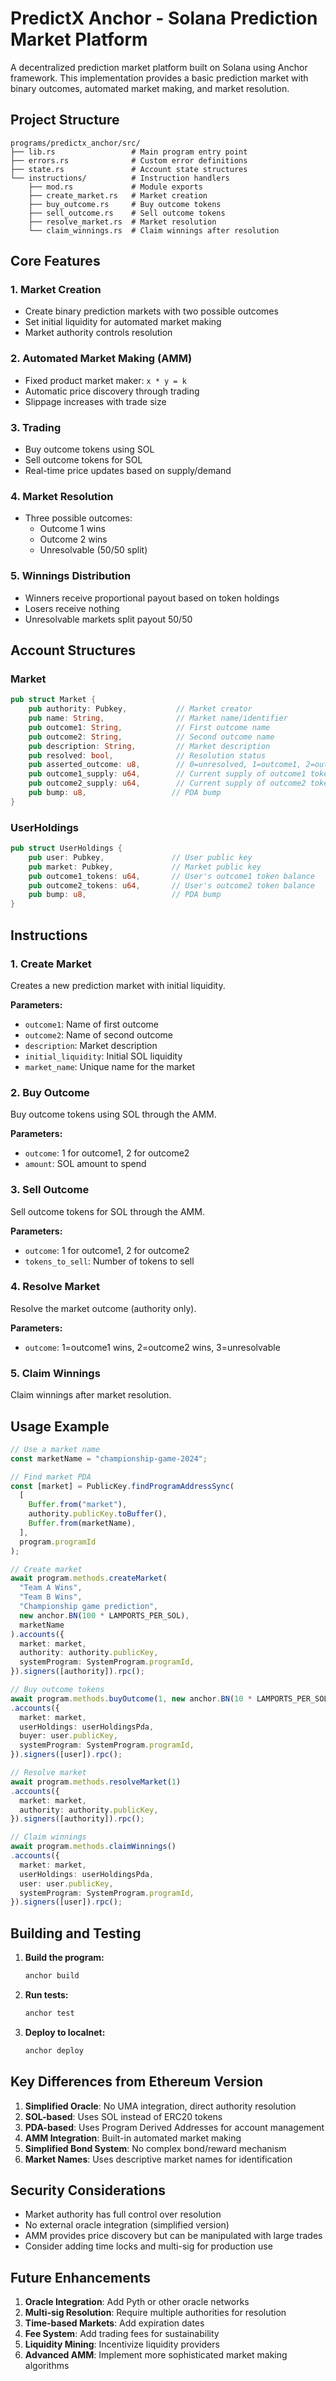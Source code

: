 # PredictX Anchor - Solana Prediction Market Platform

A decentralized prediction market platform built on Solana using Anchor framework. This implementation provides a basic prediction market with binary outcomes, automated market making, and market resolution.

## Project Structure

```
programs/predictx_anchor/src/
├── lib.rs                 # Main program entry point
├── errors.rs              # Custom error definitions
├── state.rs               # Account state structures
└── instructions/          # Instruction handlers
    ├── mod.rs             # Module exports
    ├── create_market.rs   # Market creation
    ├── buy_outcome.rs     # Buy outcome tokens
    ├── sell_outcome.rs    # Sell outcome tokens
    ├── resolve_market.rs  # Market resolution
    └── claim_winnings.rs  # Claim winnings after resolution
```

## Core Features

### 1. Market Creation
- Create binary prediction markets with two possible outcomes
- Set initial liquidity for automated market making
- Market authority controls resolution

### 2. Automated Market Making (AMM)
- Fixed product market maker: `x * y = k`
- Automatic price discovery through trading
- Slippage increases with trade size

### 3. Trading
- Buy outcome tokens using SOL
- Sell outcome tokens for SOL
- Real-time price updates based on supply/demand

### 4. Market Resolution
- Three possible outcomes:
  - Outcome 1 wins
  - Outcome 2 wins
  - Unresolvable (50/50 split)

### 5. Winnings Distribution
- Winners receive proportional payout based on token holdings
- Losers receive nothing
- Unresolvable markets split payout 50/50

## Account Structures

### Market
```rust
pub struct Market {
    pub authority: Pubkey,           // Market creator
    pub name: String,                // Market name/identifier
    pub outcome1: String,            // First outcome name
    pub outcome2: String,            // Second outcome name
    pub description: String,         // Market description
    pub resolved: bool,              // Resolution status
    pub asserted_outcome: u8,        // 0=unresolved, 1=outcome1, 2=outcome2, 3=unresolvable
    pub outcome1_supply: u64,        // Current supply of outcome1 tokens
    pub outcome2_supply: u64,        // Current supply of outcome2 tokens
    pub bump: u8,                   // PDA bump
}
```

### UserHoldings
```rust
pub struct UserHoldings {
    pub user: Pubkey,               // User public key
    pub market: Pubkey,             // Market public key
    pub outcome1_tokens: u64,       // User's outcome1 token balance
    pub outcome2_tokens: u64,       // User's outcome2 token balance
    pub bump: u8,                   // PDA bump
}
```

## Instructions

### 1. Create Market
Creates a new prediction market with initial liquidity.

**Parameters:**
- `outcome1`: Name of first outcome
- `outcome2`: Name of second outcome  
- `description`: Market description
- `initial_liquidity`: Initial SOL liquidity
- `market_name`: Unique name for the market

### 2. Buy Outcome
Buy outcome tokens using SOL through the AMM.

**Parameters:**
- `outcome`: 1 for outcome1, 2 for outcome2
- `amount`: SOL amount to spend

### 3. Sell Outcome
Sell outcome tokens for SOL through the AMM.

**Parameters:**
- `outcome`: 1 for outcome1, 2 for outcome2
- `tokens_to_sell`: Number of tokens to sell

### 4. Resolve Market
Resolve the market outcome (authority only).

**Parameters:**
- `outcome`: 1=outcome1 wins, 2=outcome2 wins, 3=unresolvable

### 5. Claim Winnings
Claim winnings after market resolution.

## Usage Example

```typescript
// Use a market name
const marketName = "championship-game-2024";

// Find market PDA
const [market] = PublicKey.findProgramAddressSync(
  [
    Buffer.from("market"),
    authority.publicKey.toBuffer(),
    Buffer.from(marketName),
  ],
  program.programId
);

// Create market
await program.methods.createMarket(
  "Team A Wins",
  "Team B Wins", 
  "Championship game prediction",
  new anchor.BN(100 * LAMPORTS_PER_SOL),
  marketName
).accounts({
  market: market,
  authority: authority.publicKey,
  systemProgram: SystemProgram.programId,
}).signers([authority]).rpc();

// Buy outcome tokens
await program.methods.buyOutcome(1, new anchor.BN(10 * LAMPORTS_PER_SOL))
.accounts({
  market: market,
  userHoldings: userHoldingsPda,
  buyer: user.publicKey,
  systemProgram: SystemProgram.programId,
}).signers([user]).rpc();

// Resolve market
await program.methods.resolveMarket(1)
.accounts({
  market: market,
  authority: authority.publicKey,
}).signers([authority]).rpc();

// Claim winnings
await program.methods.claimWinnings()
.accounts({
  market: market,
  userHoldings: userHoldingsPda,
  user: user.publicKey,
  systemProgram: SystemProgram.programId,
}).signers([user]).rpc();
```

## Building and Testing

1. **Build the program:**
   ```bash
   anchor build
   ```

2. **Run tests:**
   ```bash
   anchor test
   ```

3. **Deploy to localnet:**
   ```bash
   anchor deploy
   ```

## Key Differences from Ethereum Version

1. **Simplified Oracle**: No UMA integration, direct authority resolution
2. **SOL-based**: Uses SOL instead of ERC20 tokens
3. **PDA-based**: Uses Program Derived Addresses for account management
4. **AMM Integration**: Built-in automated market making
5. **Simplified Bond System**: No complex bond/reward mechanism
6. **Market Names**: Uses descriptive market names for identification

## Security Considerations

- Market authority has full control over resolution
- No external oracle integration (simplified version)
- AMM provides price discovery but can be manipulated with large trades
- Consider adding time locks and multi-sig for production use

## Future Enhancements

1. **Oracle Integration**: Add Pyth or other oracle networks
2. **Multi-sig Resolution**: Require multiple authorities for resolution
3. **Time-based Markets**: Add expiration dates
4. **Fee System**: Add trading fees for sustainability
5. **Liquidity Mining**: Incentivize liquidity providers
6. **Advanced AMM**: Implement more sophisticated market making algorithms 